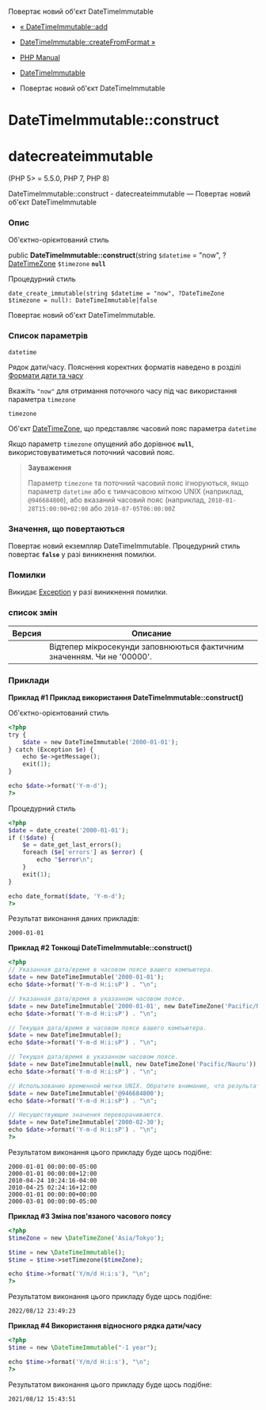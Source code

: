 Повертає новий об'єкт DateTimeImmutable

-   [« DateTimeImmutable::add](datetimeimmutable.add.html)
    
-   [DateTimeImmutable::createFromFormat »](datetimeimmutable.createfromformat.html)
    
-   [PHP Manual](index.html)
    
-   [DateTimeImmutable](class.datetimeimmutable.html)
    
-   Повертає новий об'єкт DateTimeImmutable
    

# DateTimeImmutable::construct

# datecreateimmutable

(PHP 5> = 5.5.0, PHP 7, PHP 8)

DateTimeImmutable::construct - datecreateimmutable — Повертає новий об'єкт DateTimeImmutable

### Опис

Об'єктно-орієнтований стиль

public **DateTimeImmutable::construct**(string `$datetime` = "now", ?[DateTimeZone](class.datetimezone.html) `$timezone` **`null`**

Процедурний стиль

```methodsynopsis
date_create_immutable(string $datetime = "now", ?DateTimeZone $timezone = null): DateTimeImmutable|false
```

Повертає новий об'єкт DateTimeImmutable.

### Список параметрів

`datetime`

Рядок дати/часу. Пояснення коректних форматів наведено в розділі [Формати дати та часу](datetime.formats.html)

Вкажіть `"now"` для отримання поточного часу під час використання параметра `timezone`

`timezone`

Об'єкт [DateTimeZone](class.datetimezone.html), що представляє часовий пояс параметра `datetime`

Якщо параметр `timezone` опущений або дорівнює **`null`**, використовуватиметься поточний часовий пояс.

> **Зауваження**
> 
> Параметр `timezone` та поточний часовий пояс ігноруються, якщо параметр `datetime` або є тимчасовою міткою UNIX (наприклад, `@946684800`), або вказаний часовий пояс (наприклад, `2010-01-28T15:00:00+02:00` або `2010-07-05T06:00:00Z`

### Значення, що повертаються

Повертає новий екземпляр DateTimeImmutable. Процедурний стиль повертає **`false`** у разі виникнення помилки.

### Помилки

Викидає [Exception](class.exception.html) у разі виникнення помилки.

### список змін

| Версия | Описание                                                               |
|--------|------------------------------------------------------------------------|
|        | Відтепер мікросекунди заповнюються фактичним значенням. Чи не '00000'. |

### Приклади

**Приклад #1 Приклад використання **DateTimeImmutable::construct()****

Об'єктно-орієнтований стиль

```php
<?php
try {
    $date = new DateTimeImmutable('2000-01-01');
} catch (Exception $e) {
    echo $e->getMessage();
    exit(1);
}

echo $date->format('Y-m-d');
?>
```

Процедурний стиль

```php
<?php
$date = date_create('2000-01-01');
if (!$date) {
    $e = date_get_last_errors();
    foreach ($e['errors'] as $error) {
        echo "$error\n";
    }
    exit(1);
}

echo date_format($date, 'Y-m-d');
?>
```

Результат виконання даних прикладів:

```
2000-01-01
```

**Приклад #2 Тонкощі **DateTimeImmutable::construct()****

```php
<?php
// Указанная дата/время в часовом поясе вашего компьютера.
$date = new DateTimeImmutable('2000-01-01');
echo $date->format('Y-m-d H:i:sP') . "\n";

// Указанная дата/время в указанном часовом поясе.
$date = new DateTimeImmutable('2000-01-01', new DateTimeZone('Pacific/Nauru'));
echo $date->format('Y-m-d H:i:sP') . "\n";

// Текущая дата/время в часовом поясе вашего компьютера.
$date = new DateTimeImmutable();
echo $date->format('Y-m-d H:i:sP') . "\n";

// Текущая дата/время в указанном часовом поясе.
$date = new DateTimeImmutable(null, new DateTimeZone('Pacific/Nauru'));
echo $date->format('Y-m-d H:i:sP') . "\n";

// Использование временной метки UNIX. Обратите внимание, что результат в часовом поясе UTC.
$date = new DateTimeImmutable('@946684800');
echo $date->format('Y-m-d H:i:sP') . "\n";

// Несуществующие значения переворачиваются.
$date = new DateTimeImmutable('2000-02-30');
echo $date->format('Y-m-d H:i:sP') . "\n";
?>
```

Результатом виконання цього прикладу буде щось подібне:

```
2000-01-01 00:00:00-05:00
2000-01-01 00:00:00+12:00
2010-04-24 10:24:16-04:00
2010-04-25 02:24:16+12:00
2000-01-01 00:00:00+00:00
2000-03-01 00:00:00-05:00
```

**Приклад #3 Зміна пов'язаного часового поясу**

```php
<?php
$timeZone = new \DateTimeZone('Asia/Tokyo');

$time = new \DateTimeImmutable();
$time = $time->setTimezone($timeZone);

echo $time->format('Y/m/d H:i:s'), "\n";
?>
```

Результатом виконання цього прикладу буде щось подібне:

```
2022/08/12 23:49:23
```

**Приклад #4 Використання відносного рядка дати/часу**

```php
<?php
$time = new \DateTimeImmutable("-1 year");

echo $time->format('Y/m/d H:i:s'), "\n";
?>
```

Результатом виконання цього прикладу буде щось подібне:

```
2021/08/12 15:43:51
```